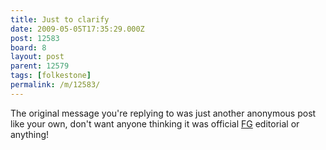```yaml
---
title: Just to clarify
date: 2009-05-05T17:35:29.000Z
post: 12583
board: 8
layout: post
parent: 12579
tags: [folkestone]
permalink: /m/12583/
---
```

The original message you're replying to was just another anonymous post like your own, don't want anyone thinking it was official <a href="http://www.folkestonegerald.com">FG</a> editorial or anything!
